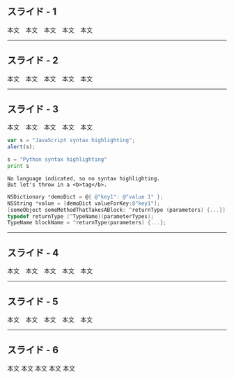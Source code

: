 ## スライド - 1

本文　本文　本文　本文　本文

---

## スライド - 2

本文　本文　本文　本文　本文

---

## スライド - 3

本文　本文　本文　本文　本文

```javascript
var s = "JavaScript syntax highlighting";
alert(s);
```
 
```python
s = "Python syntax highlighting"
print s
```
 
```
No language indicated, so no syntax highlighting. 
But let's throw in a <b>tag</b>.
```

```objective-c
NSDictionary *demoDict = @{ @"key1": @"value 1" };
NSString *value = [demoDict valueForKey:@"key1"];
[someObject someMethodThatTakesABlock: ^returnType (parameters) {...}];
typedef returnType (^TypeName)(parameterTypes);
TypeName blockName = ^returnType(parameters) {...};
```

---

## スライド - 4

本文　本文　本文　本文　本文

---

## スライド - 5

本文　本文　本文　本文　本文

---

## スライド - 6

本文  本文  本文  本文  本文
